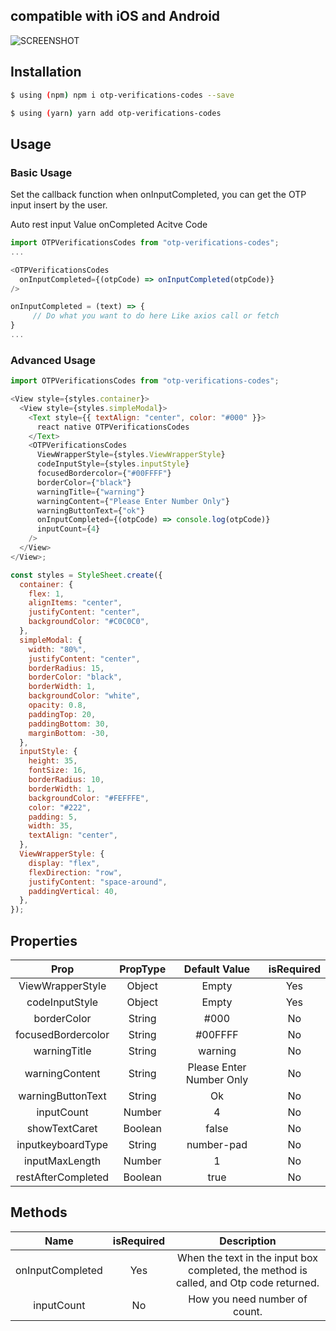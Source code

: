 ## compatible with iOS and Android

![SCREENSHOT](https://user-images.githubusercontent.com/73720742/136539014-5b6af012-953e-45b3-87b2-d96bf65efb8a.gif)

## Installation

```bash
$ using (npm) npm i otp-verifications-codes --save

$ using (yarn) yarn add otp-verifications-codes
```

## Usage

### Basic Usage

Set the callback function when onInputCompleted, you can get the OTP input insert by the user.

Auto rest input Value onCompleted Acitve Code

```javascript
import OTPVerificationsCodes from "otp-verifications-codes";
...

<OTPVerificationsCodes
  onInputCompleted={(otpCode) => onInputCompleted(otpCode)}
/>

onInputCompleted = (text) => {
	 // Do what you want to do here Like axios call or fetch
}
...
```

### Advanced Usage

```javascript
import OTPVerificationsCodes from "otp-verifications-codes";

<View style={styles.container}>
  <View style={styles.simpleModal}>
    <Text style={{ textAlign: "center", color: "#000" }}>
      react native OTPVerificationsCodes
    </Text>
    <OTPVerificationsCodes
      ViewWrapperStyle={styles.ViewWrapperStyle}
      codeInputStyle={styles.inputStyle}
      focusedBordercolor={"#00FFFF"}
      borderColor={"black"}
      warningTitle={"warning"}
      warningContent={"Please Enter Number Only"}
      warningButtonText={"ok"}
      onInputCompleted={(otpCode) => console.log(otpCode)}
      inputCount={4}
    />
  </View>
</View>;

const styles = StyleSheet.create({
  container: {
    flex: 1,
    alignItems: "center",
    justifyContent: "center",
    backgroundColor: "#C0C0C0",
  },
  simpleModal: {
    width: "80%",
    justifyContent: "center",
    borderRadius: 15,
    borderColor: "black",
    borderWidth: 1,
    backgroundColor: "white",
    opacity: 0.8,
    paddingTop: 20,
    paddingBottom: 30,
    marginBottom: -30,
  },
  inputStyle: {
    height: 35,
    fontSize: 16,
    borderRadius: 10,
    borderWidth: 1,
    backgroundColor: "#FEFFFE",
    color: "#222",
    padding: 5,
    width: 35,
    textAlign: "center",
  },
  ViewWrapperStyle: {
    display: "flex",
    flexDirection: "row",
    justifyContent: "space-around",
    paddingVertical: 40,
  },
});
```

## **Properties**

|        Prop        | PropType |      Default Value       | isRequired |
| :----------------: | :------: | :----------------------: | :--------: |
|  ViewWrapperStyle  |  Object  |          Empty           |    Yes     |
|   codeInputStyle   |  Object  |          Empty           |    Yes     |
|    borderColor     |  String  |           #000           |     No     |
| focusedBordercolor |  String  |         #00FFFF          |     No     |
|    warningTitle    |  String  |         warning          |     No     |
|   warningContent   |  String  | Please Enter Number Only |     No     |
| warningButtonText  |  String  |            Ok            |     No     |
|     inputCount     |  Number  |            4             |     No     |
|   showTextCaret    | Boolean  |          false           |     No     |
| inputkeyboardType  |  String  |        number-pad        |     No     |
|   inputMaxLength   |  Number  |            1             |     No     |
| restAfterCompleted | Boolean  |           true           |     No     |

## **Methods**

|       Name       | isRequired |                                      Description                                       |
| :--------------: | :--------: | :------------------------------------------------------------------------------------: |
| onInputCompleted |    Yes     | When the text in the input box completed, the method is called, and Otp code returned. |
|    inputCount    |     No     |                             How you need number of count.                              |
